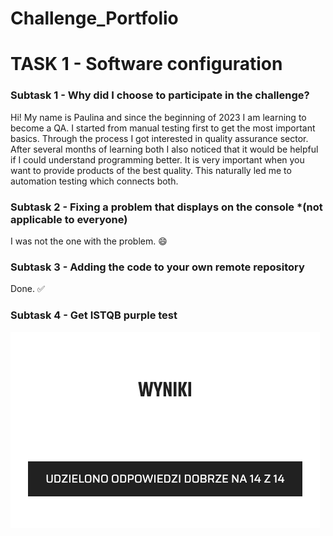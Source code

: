 # Challenge_Portfolio

# TASK 1 - Software configuration

### Subtask 1 - Why did I choose to participate in the challenge?
Hi! My name is Paulina and since the beginning of 2023 I am learning to become a QA. I started from manual testing first to get the most important basics. Through the process I got interested in quality assurance sector. After several months of learning both I also noticed that it would be helpful if I could understand programming better. It is very important when you want to provide products of the best quality. This naturally led me to automation testing which connects both.

### Subtask 2 - Fixing a problem that displays on the console *(not applicable to everyone)
I was not the one with the problem. :smile:

### Subtask 3 - Adding the code to your own remote repository
Done. :white_check_mark:

### Subtask 4 - Get ISTQB purple test
![image](https://github.com/PaulaRybicka0114/automation_challenge_portfolio/blob/main/Purple%20test%20score.png?raw=true)
